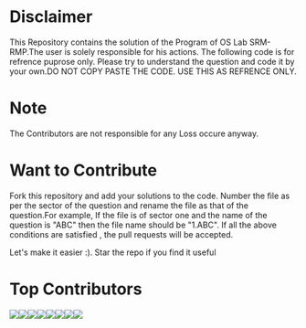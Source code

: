 # Disclaimer
This Repository contains the solution of the Program of OS Lab SRM-RMP.The user is solely responsible for his actions.
The following code is for refrence puprose only. Please try to understand the question and code it by your own.DO NOT COPY PASTE THE CODE.  USE THIS AS REFRENCE ONLY.

# Note
The Contributors are not responsible for any Loss occure anyway.

# Want to Contribute
Fork this repository and add your solutions to the code. Number the file as per the sector of the question and rename the file as that of the question.For example, If the file is of sector one and the name of the question is "ABC" then the file name should be "1.ABC".  If all the above conditions are satisfied , the pull requests will be accepted.  

Let's make it easier :). Star the repo if you find it useful

# Top Contributors
[![](https://sourcerer.io/fame/pboi1511/pboi1511/solution/images/0)](https://sourcerer.io/fame/pboi1511/pboi1511/solution/links/0)[![](https://sourcerer.io/fame/pboi1511/pboi1511/solution/images/1)](https://sourcerer.io/fame/pboi1511/pboi1511/solution/links/1)[![](https://sourcerer.io/fame/pboi1511/pboi1511/solution/images/2)](https://sourcerer.io/fame/pboi1511/pboi1511/solution/links/2)[![](https://sourcerer.io/fame/pboi1511/pboi1511/solution/images/3)](https://sourcerer.io/fame/pboi1511/pboi1511/solution/links/3)[![](https://sourcerer.io/fame/pboi1511/pboi1511/solution/images/4)](https://sourcerer.io/fame/pboi1511/pboi1511/solution/links/4)[![](https://sourcerer.io/fame/pboi1511/pboi1511/solution/images/5)](https://sourcerer.io/fame/pboi1511/pboi1511/solution/links/5)[![](https://sourcerer.io/fame/pboi1511/pboi1511/solution/images/6)](https://sourcerer.io/fame/pboi1511/pboi1511/solution/links/6)[![](https://sourcerer.io/fame/pboi1511/pboi1511/solution/images/7)](https://sourcerer.io/fame/pboi1511/pboi1511/solution/links/7)
